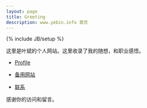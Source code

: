 ```yaml
---
layout: page
title: Greeting
description: www.yebin.info 首页
---
```

{% include JB/setup %}

这里是叶斌的个人网站。这里收录了我的随想，和职业感悟。

* [Profile](https://plus.google.com/u/0/111730946330475204627/about "叶斌的简介")

* [备用网站](http://calepin.yebin.info "本站受屏蔽时请访问 blogspot")

* [联系](http://www.google.com/recaptcha/mailhide/d?k=01pQWqEBdhPafoq8zGW2d99w==&c=V3fz3TZK9GkOgTUi5fXexp9i_NzeIefH8cbCepHNwe0= "加密的邮箱地址")

感谢你的访问和留言。
